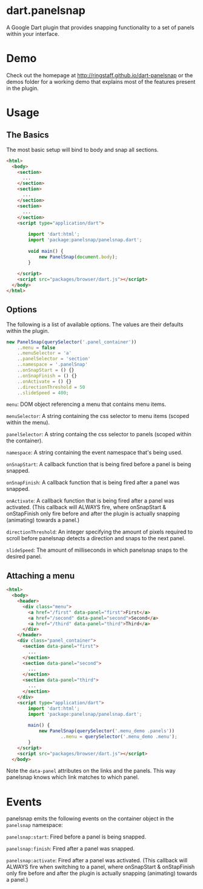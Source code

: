 # dart.panelsnap
A Google Dart plugin that provides snapping functionality to a set of panels within your interface.

# Demo
Check out the homepage at http://ringstaff.github.io/dart-panelsnap or the demos folder for a working demo that explains most of the features present in the plugin.

# Usage
## The Basics
The most basic setup will bind to body and snap all sections.

```html
<html>
  <body>
    <section>
      ...
    </section>
    <section>
      ...
    </section>
    <section>
      ...
    </section>
	<script type="application/dart">
	
		import 'dart:html';
		import 'package:panelsnap/panelsnap.dart';
      
		void main() {
			new PanelSnap(document.body);
		}
		
	</script>
	<script src="packages/browser/dart.js"></script>
  </body>
</html>
```

## Options
The following is a list of available options. The values are their defaults within the plugin.
```javascript
new PanelSnap(querySelector('.panel_container'))
    ..menu = false
    ..menuSelector = 'a'
    ..panelSelector = 'section'
    ..namespace = '.panelSnap'
    ..onSnapStart = () {}
    ..onSnapFinish = () {}
    ..onActivate = () {}
    ..directionThreshold = 50
    ..slideSpeed = 400;
```

`menu`:
DOM object referencing a menu that contains menu items.

`menuSelector`:
A string containing the css selector to menu items (scoped within the menu).

`panelSelector`:
A string containg the css selector to panels (scoped within the container).

`namespace`:
A string containing the event namespace that's being used.

`onSnapStart`:
A callback function that is being fired before a panel is being snapped.

`onSnapFinish`:
A callback function that is being fired after a panel was snapped.

`onActivate`:
A callback function that is being fired after a panel was activated. (This callback will ALWAYS fire, where onSnapStart & onStapFinish only fire before and after the plugin is actually snapping (animating) towards a panel.)

`directionThreshold`:
An integer specifying the amount of pixels required to scroll before panelsnap detects a direction and snaps to the next panel.

`slideSpeed`:
The amount of milliseconds in which panelsnap snaps to the desired panel.

## Attaching a menu

```html
<html>
  <body>
    <header>
      <div class="menu">
        <a href="/first" data-panel="first">First</a>
        <a href="/second" data-panel="second">Second</a>
        <a href="/third" data-panel="third">Third</a>
      </div>
    </header>
    <div class="panel_container">
      <section data-panel="first">
        ...
      </section>
      <section data-panel="second">
        ...
      </section>
      <section data-panel="third">
        ...
      </section>
    </div>
	<script type="application/dart">
        import 'dart:html';
        import 'package:panelsnap/panelsnap.dart';
		
		main() {
			new PanelSnap(querySelector('.menu_demo .panels'))
					..menu = querySelector('.menu_demo .menu');
		}
    </script>
	<script src="packages/browser/dart.js"></script>
  </body>
```

Note the `data-panel` attributes on the links and the panels. This way panelsnap knows which link matches to which panel.

# Events
panelsnap emits the following events on the container object in the `panelsnap` namespace:

`panelsnap:start`:
Fired before a panel is being snapped.

`panelsnap:finish`:
Fired after a panel was snapped.

`panelsnap:activate`:
Fired after a panel was activated. (This callback will ALWAYS fire when switching to a panel, where onSnapStart & onStapFinish only fire before and after the plugin is actually snapping (animating) towards a panel.)